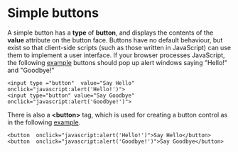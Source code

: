 
# Simple buttons

A simple button has a **type** of **button**, and displays the contents of the **value** attribute on the button face. 
Buttons have no default behaviour, but exist so that client-side scripts (such as those written in JavaScript) 
can use them to implement a user interface. 
If your browser processes JavaScript, the following <a href="archives/Class Htmls/form16.htm" target = "_blank"> example</a> 
buttons should pop up alert windows saying "Hello!" and "Goodbye!"

~~~
<input type ="button"  value="Say Hello" onclick="javascript:alert('Hello!')">
<input type="button" value="Say Goodbye" onclick="javascript:alert('Goodbye!')">
~~~

There is also a **&lt;button&gt;** tag, which is used for creating a button control as in the following <a href="archives/Class Htmls/form17.htm" target = "_blank"> example</a>.

~~~
<button  onclick="javascript:alert('Hello!')">Say Hello</button>
<button  onclick="javascript:alert('Goodbye!')">Say Goodbye</button>
~~~
